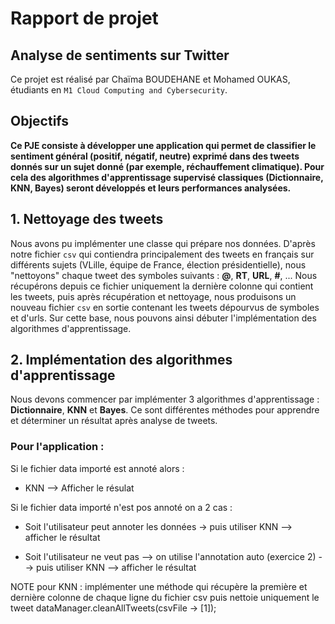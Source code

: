 # Rapport de projet  

## Analyse de sentiments sur Twitter  

Ce projet est réalisé par Chaïma BOUDEHANE et Mohamed OUKAS, étudiants en `M1 Cloud Computing and Cybersecurity`.  


## Objectifs  

**Ce PJE consiste à développer une application qui permet de classifier le sentiment général (positif, négatif, neutre) exprimé dans des tweets donnés sur un sujet donné (par exemple, réchauffement climatique). Pour cela des algorithmes d'apprentissage supervisé classiques (Dictionnaire, KNN, Bayes) seront développés et leurs performances analysées.**  


## 1. Nettoyage des tweets  

Nous avons pu implémenter une classe qui prépare nos données. D'après notre fichier `csv` qui contiendra principalement des tweets en français sur différents 
sujets (VLille, équipe de France, élection présidentielle), nous "nettoyons" chaque tweet des symboles suivants : **@**, **RT**, **URL**, **#**, ...
Nous récupérons depuis ce fichier uniquement la dernière colonne qui contient les tweets, puis après récupération et nettoyage, nous produisons un nouveau fichier `csv` en sortie contenant
les tweets dépourvus de symboles et d'urls. 
Sur cette base, nous pouvons ainsi débuter l'implémentation des algorithmes d'apprentissage.  


## 2. Implémentation des algorithmes d'apprentissage  

Nous devons commencer par implémenter 3 algorithmes d'apprentissage : **Dictionnaire**, **KNN** et **Bayes**. Ce sont différentes méthodes pour apprendre et déterminer un résultat après analyse de tweets.  







### Pour l'application : 


Si le fichier data importé est annoté alors :

 - KNN --> Afficher le résulat


Si le fichier data importé n'est pos annoté  on a 2 cas : 


 - Soit l'utilisateur peut annoter les données -> puis utiliser KNN --> afficher le résultat

 - Soit l'utilisateur ne veut pas --> on utilise l'annotation auto (exercice 2) --> puis utiliser KNN --> afficher le résultat



 NOTE pour KNN : implémenter une méthode qui récupère la première et dernière colonne de chaque ligne du fichier csv puis nettoie uniquement le tweet dataManager.cleanAllTweets(csvFile -> [1]); 